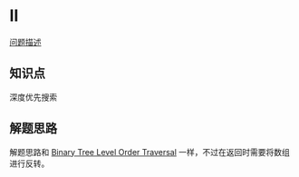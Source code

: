 # II

[问题描述](https://leetcode.com/problems/binary-tree-level-order-traversal-ii/)

## 知识点

深度优先搜索

## 解题思路

解题思路和 [Binary Tree Level Order Traversal](https://gitee.com/bingzhong-project/leetcode/blob/master/algorithms/binary-tree-level-order-traversal/solutions.md) 一样，不过在返回时需要将数组进行反转。
